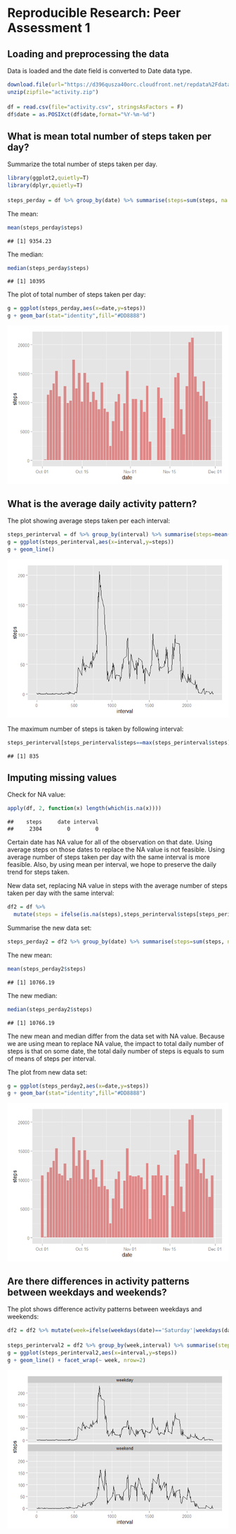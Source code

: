 # Reproducible Research: Peer Assessment 1

## Loading and preprocessing the data

Data is loaded and the date field is converted to Date data type. 


```r
download.file(url="https://d396qusza40orc.cloudfront.net/repdata%2Fdata%2Factivity.zip", destfile="activity.zip")
unzip(zipfile="activity.zip")

df = read.csv(file="activity.csv", stringsAsFactors = F)
df$date = as.POSIXct(df$date,format="%Y-%m-%d")
```


## What is mean total number of steps taken per day?

Summarize the total number of steps taken per day.

```r
library(ggplot2,quietly=T)
library(dplyr,quietly=T)

steps_perday = df %>% group_by(date) %>% summarise(steps=sum(steps, na.rm=T))
```

The mean:

```r
mean(steps_perday$steps)
```

```
## [1] 9354.23
```

The median:

```r
median(steps_perday$steps)
```

```
## [1] 10395
```

The plot of total number of steps taken per day:


```r
g = ggplot(steps_perday,aes(x=date,y=steps))
g + geom_bar(stat="identity",fill="#DD8888")
```

![](PA1_template_files/figure-html/unnamed-chunk-5-1.png) 


## What is the average daily activity pattern?

The plot showing average steps taken per each interval:

```r
steps_perinterval = df %>% group_by(interval) %>% summarise(steps=mean(steps, na.rm=T))
g = ggplot(steps_perinterval,aes(x=interval,y=steps))
g + geom_line()
```

![](PA1_template_files/figure-html/unnamed-chunk-6-1.png) 

The maximum number of steps is taken by following interval:

```r
steps_perinterval[steps_perinterval$steps==max(steps_perinterval$steps),]$interval
```

```
## [1] 835
```


## Imputing missing values

Check for NA value:

```r
apply(df, 2, function(x) length(which(is.na(x))))
```

```
##    steps     date interval 
##     2304        0        0
```

Certain date has NA value for all of the observation on that date. Using average steps on those dates to replace the NA value is not feasible. Using average number of steps taken per day with the same interval is more feasible. Also, by using mean per interval, we hope to preserve the daily trend for steps taken.

New data set, replacing NA value in steps with the average number of steps taken per day with the same interval:

```r
df2 = df %>% 
  mutate(steps = ifelse(is.na(steps),steps_perinterval$steps[steps_perinterval$interval %in% interval],steps))
```

Summarise the new data set:

```r
steps_perday2 = df2 %>% group_by(date) %>% summarise(steps=sum(steps, na.rm=T))
```

The new mean:

```r
mean(steps_perday2$steps)
```

```
## [1] 10766.19
```

The new median:

```r
median(steps_perday2$steps)
```

```
## [1] 10766.19
```

The new mean and median differ from the data set with NA value.
Because we are using mean to replace NA value, the impact to total daily number of steps is that on some date, the total daily number of steps is equals to sum of means of steps per interval.

The plot from new data set:

```r
g = ggplot(steps_perday2,aes(x=date,y=steps))
g + geom_bar(stat="identity",fill="#DD8888")
```

![](PA1_template_files/figure-html/unnamed-chunk-13-1.png) 


## Are there differences in activity patterns between weekdays and weekends?

The plot shows difference activity patterns between weekdays and weekends:

```r
df2 = df2 %>% mutate(week=ifelse(weekdays(date)=='Saturday'|weekdays(date)=='Sunday','weekend','weekday'))

steps_perinterval2 = df2 %>% group_by(week,interval) %>% summarise(steps=mean(steps, na.rm=T))
g = ggplot(steps_perinterval2,aes(x=interval,y=steps))
g + geom_line() + facet_wrap(~ week, nrow=2)
```

![](PA1_template_files/figure-html/unnamed-chunk-14-1.png) 

